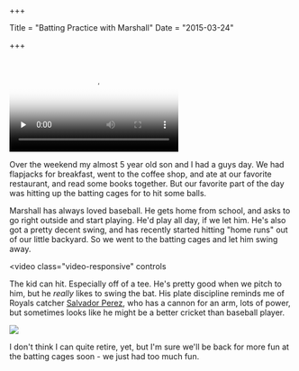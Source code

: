 +++

Title = "Batting Practice with Marshall"
Date = "2015-03-24"

+++

</br><video class="video-responsive" controls preload="none" poster="//drops.albush.com/marshallBP.png">
   <source src="//drops.albush.com/marshallBP1.webm" type="video/webm">
</video>

Over the weekend my almost 5 year old son and I had a guys day. We had flapjacks for breakfast, went to the coffee shop, and ate at our favorite restaurant, and read some books together. But our favorite part of the day was hitting up the batting cages for to hit some balls.

Marshall has always loved baseball. He gets home from school, and asks to go right outside and start playing. He'd play all day, if we let him. He's also got a pretty decent swing, and has recently started hitting "home runs" out of our little backyard. So we went to the batting cages and let him swing away.

<video class="video-responsive" controls
   <source src="//drops.albush.com/marshallBP2.webm" type="video/webm">
</video>

The kid can hit. Especially off of a tee. He's pretty good when we pitch to him, but he _really_ likes to swing the bat. His plate discipline reminds me of Royals catcher [Salvador Perez](http://www.fangraphs.com/blogs/theres-nothing-salvador-perez-wont-swing-at/), who has a cannon for an arm, lots of power, but sometimes looks like he might be a better cricket than baseball player.

<img class="img-responsive" src="http://cdn.fangraphs.com/blogs/wp-content/uploads/2014/10/perez-foul.gif">

I don't think I can quite retire, yet, but I'm sure we'll be back for more fun at the batting cages soon - we just had too much fun. 
